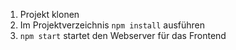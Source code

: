 1. Projekt klonen
2. Im Projektverzeichnis `npm install` ausführen
3. `npm start` startet den Webserver für das Frontend 
